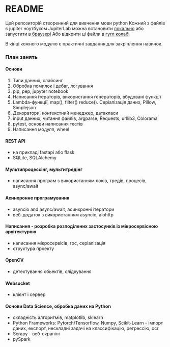 # README

Цей репозиторій створенний для вивчення мови python
Кожний з файлів є jupiter ноутбуком 
JupiterLab можна встановити [локально](https://jupyter.org/install) або запустити в [браузері](https://jupyter.org/try)
Або відкрити ці файли в [гугл колабі](https://colab.research.google.com/)

В кінці кожного модулю є практичні завдання для закріплення навичок.

### План занять

#### Основи
1. Типи данних, слайсинг
2. Обробка помилок і дебаг, логування
3. pip, pep, jupyter notebook
4. Написання ітераторів, використання генераторів, вбудовані функції
5. Lambda-функції, map(), filter() reduce(). Серіалізація даних, Pillow, Simplejson
6. Декоратори, контекстний менеджер, датакласи
7. input данних, читання файлів, argparse, Requests, urllib3, Colorama 
8. pytest, основи написання тестів 
9. Написання модуля, wheel

#### REST API
- на прикладі fastapi або flask
- SQLite, SQLAlchemy

#### Мультипроцессінг, мультитредінг
- написання програм з використанням локів, тредів, процесів, async/await

#### Асинхронне програмування
- asyncio and async/await, асинхронні ітератори
- веб-додаток з використанням asyncio, aiohttp

#### Написання - розробка розподілених застосунків із мікросервісною архітектурою
- написання мікросервісів, rpc, серіалізація
- структура проекту

#### OpenCV
- детектування обьектів, слідкування 

#### Websocket
- клієнт і сервер

#### Основи  Data Science,  обробка даних на Python
- складність алгоритмів, matplotlib, sklearn
- Python Frameworks: Pytorch/Tensorflow, Numpy, Scikit-Learn - імпорт даних, експорт, нескладні задачі на классифікацію, регрессію, ocr
- Scrapy - веб-скрапінг
- pySpark


